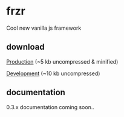 # frzr
Cool new vanilla js framework

## download

[Production](http://frzrjs.github.io/frzr/dist/frzr.min.js) (~5 kb uncompressed & minified)

[Development](http://frzrjs.github.io/frzr/dist/frzr.js) (~10 kb uncompressed)

## documentation
0.3.x documentation coming soon..
